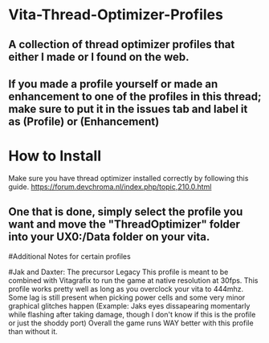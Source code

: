 # Vita-Thread-Optimizer-Profiles
A collection of thread optimizer profiles that either I made or I found on the web.
------------------------------------------------------------------------------------------------------
If you made a profile yourself or made an enhancement to one of the profiles in this thread;
make sure to put it in the issues tab and label it as (Profile) or (Enhancement)
------------------------------------------------------------------------------------------------------
# How to Install
Make sure you have thread optimizer installed correctly by following this guide.
https://forum.devchroma.nl/index.php/topic,210.0.html

One that is done, simply select the profile you want and move the "ThreadOptimizer"
folder into your UX0:/Data folder on your vita.
------------------------------------------------------------------------------------------------------
#Additional Notes for certain profiles

#Jak and Daxter: The precursor Legacy
This profile is meant to be combined with Vitagrafix to run the game at native resolution at 30fps.
This profile works pretty well as long as you overclock your vita to 444mhz.
Some lag is still present when picking power cells and some very minor graphical glitches happen
(Example: Jaks eyes dissapearing momentarly while flashing after taking damage,
though I don't know if this is the profile or just the shoddy port)
Overall the game runs WAY better with this profile than without it.
